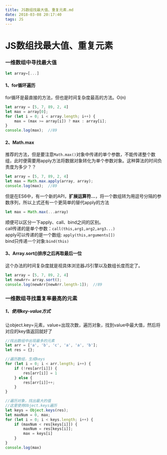 ```yaml
---
title: JS数组找最大值、重复元素.md
date: 2018-03-08 20:17:40
tags: JS
---
```

# JS数组找最大值、重复元素

### 一维数组中寻找最大值

```js
let array=[...]
```

#### 1、for循环遍历

for循环是最直接的方法，但也是时间复杂度最高的方法。O(n)

```js
let array = [5, 7, 89, 2, 4]
let max = array[0];
for (let i = 0; i < array.length; i++) {
    max = (max >= array[i]) ? max : array[i];
}
console.log(max);  //89
```

#### 2、Math.max

推荐的方法，但是要注意`Math.max()`对象中传递的单个参数，不能传递整个数组，此时便需要用apply方法将数据对象转化为单个参数对象。这种算法的时间负责度为多少？？

```js
let array = [5, 7, 89, 2, 4]
let max = Math.max.apply(array, array);
console.log(max);  //89
```

但是在ES6中，有一个新的API，**扩展运算符...**，将一个数组转为用逗号分隔的参数序列，所以上式还有一个更简单的替代apply的方法

```js
let max = Math.max(...array)
```

顺便可以区分一下apply、call、bind之间的区别。  
call传递的是单个参数：`call(this,arg1,arg2,arg3...)`  
apply可以传递的是一个数组: `apply(this,arguments[])`  
bind只传递一个对象:`bind(this)`

#### 3、Array.sort()排序之后再取最后一位

这个办法的时间复杂度就是视具体浏览器JS引擎以及数组长度而定了。

```js
let array = [5, 7, 89, 2, 4]
let newArr= array.sort();
console.log(newArr[newArr.length-1]);  //89
```

### 一维数组寻找重复率最高的元素

##### 1、使用key-value方式

让object.key=元素，value=出现次数，遍历对象，找到value中最大值，然后将对应的key值返回就好了

```js
//找出数组中出现最多的元素
let arr = ['a', 'b', 'c', 'a', 'a', 'b'];
let res = {};

//遍历数组，生成keys
for (let i = 0; i < arr.length; i++) {
    if (!res[arr[i]]) {
        res[arr[i]] = 1
    } else {
        res[arr[i]]++;
    }
}

//遍历对象，找出最大的值
//这里使用Object.keys遍历
let keys = Object.keys(res);
let maxNum = 0, max;
for (let i = 0; i < keys.length; i++) {
    if (maxNum < res[keys[i]]) {
        maxNum = res[keys[i]];
        max = keys[i]
    }
}
console.log(max)
```

